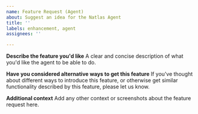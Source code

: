 ```yaml
---
name: Feature Request (Agent)
about: Suggest an idea for the Natlas Agent
title: ''
labels: enhancement, agent
assignees: ''

---
```


**Describe the feature you'd like**
A clear and concise description of what you'd like the agent to be able to do.

**Have you considered alternative ways to get this feature**
If you've thought about different ways to introduce this feature, or otherwise get similar functionality described by this feature, please let us know.

**Additional context**
Add any other context or screenshots about the feature request here.
